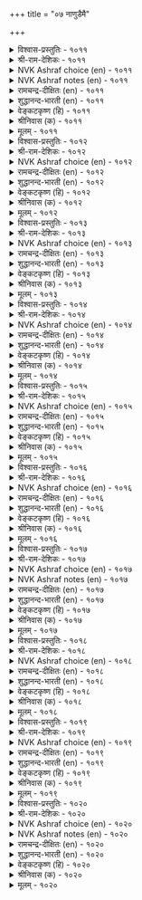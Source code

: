+++
title = "०७ नाणुडैमै"

+++


<details><summary>विश्वास-प्रस्तुतिः - १०११</summary>

करुमत्ताल् नाणुदल् नाणुन् दिरुनुदल्  
नल्लवर् नाणुप् पिऱ।       १०११
</details>

<details><summary>श्री-राम-देशिकः - १०११</summary>

अधिकारः १०२. लज्जशीलता  
अकृत्यकरणोत्पन्नलज्जा लज्जेति कथ्यते ।  
नारीणां सहजा लज्जा ततो भिन्नैव दृश्यते ॥ १०११॥
</details>

<details><summary>NVK Ashraf choice (en) - १०११</summary>

१०११
Real shyness is to shy away from shameful acts.
The rest are like shyness of pretty women.
(N.V.K. Ashraf)
</details>

<details><summary>NVK Ashraf notes (en) - १०११</summary>

१०११. An alternate translation given by (J. Narayanaswamy) will explain this better: “Sense of shame to harmful acts and the blushing of pretty faces in modesty, are not the same”.
</details>

<details><summary>रामचन्द्र-दीक्षितः (en) - १०११</summary>

1011 karumattāl nāṇutal nāṇut tirunutal  
nallavar nāṇup piṟa.

1011\. True modesty shrinks from littleness. All other forms of modesty are womanish.  
</details>

<details><summary>शुद्धानन्द-भारती (en) - १०११</summary>

1\. கருமத்தால் நாணுதல் நாணுத்; திருநுதல்  
நல்லவர் நாணுப் பிற.  
To shrink from evil deed is shame  
The rest is blush of fair-faced dame.        1011  
</details>

<details><summary>वेङ्कटकृष्ण (हि) - १०११</summary>

1011
लज्जित होना कर्म से, लज्जा रही बतौर ।  
सुमुखी कुलांगना-सुलभ, लज्जा है कुछ और ॥
</details>

<details><summary>श्रीनिवास (क) - १०११</summary>

1011. तानु माडिद हेय कार्यगळिगागि नाचुवुदे विनयवन्तिकॆयॆनिसुवुदु; अदल्लदॆ सुन्दराङ्गनॆयर
(स्वाभाविक) बाचिकॆयु बेरॆ बगॆयदु.

</details>

<details><summary>मूलम् - १०११</summary>

करुमत्ताल् नाणुदल् नाणुन् दिरुनुदल्  
नल्लवर् नाणुप् पिऱ।       १०११
</details>

<details><summary>विश्वास-प्रस्तुतिः - १०१२</summary>

ऊणुडै ऎच्चम् उयिर्क्कॆल्लाम् वेऱल्ल  
नाणुडैमै मान्दर् सिऱप्पु।       १०१२
</details>

<details><summary>श्री-राम-देशिकः - १०१२</summary>

अन्नं वस्त्रं तथान्यानि समानि स्युर्नृणां भुवि ।  
सतां लज्जाविशिष्टत्वं विशेषगुण उच्यते ॥ १०१२॥
</details>

<details><summary>NVK Ashraf choice (en) - १०१२</summary>

१०१२
Food, clothing and the rest are common to all.
Distinction comes from sensitivity to shame. *
(P.S. Sundaram)
</details>

<details><summary>रामचन्द्र-दीक्षितः (en) - १०१२</summary>

1012 ūṇuṭai eccam uyirkkellām vēṟalla  
nāṇuṭaimai māntar ciṟappu.

1012\. Common to all human beings are food and clothing and other necessaries of life. But what distinguishes them is modesty.  
</details>

<details><summary>शुद्धानन्द-भारती (en) - १०१२</summary>

2\. ஊணுடை எச்சம் உயிர்க்கெல்லாம் வேறல்ல  
நாணுடைமை மாந்தர் சிறப்பு.  
Food, dress and such are one for all  
Modesty marks the higher soul.        1012  
</details>

<details><summary>वेङ्कटकृष्ण (हि) - १०१२</summary>

1012
अन्न वस्त्र इत्यादि हैं, सब के लिये समान ।  
सज्जन की है श्रेष्ठता, होना लज्जावान ॥
</details>

<details><summary>श्रीनिवास (क) - १०१२</summary>

1012. ऊट, बट्टॆ मिक्कॆल्लवुगळू जीविगळिगॆल्ल सामान्यवाद गुण; आदरॆ विनयवन्तिकॆयन्नु गळिसुवुदु सद्गुणवुळ्ळ
मानवर विशिष्ट गुण.

</details>

<details><summary>मूलम् - १०१२</summary>

ऊणुडै ऎच्चम् उयिर्क्कॆल्लाम् वेऱल्ल  
नाणुडैमै मान्दर् सिऱप्पु।       १०१२
</details>

<details><summary>विश्वास-प्रस्तुतिः - १०१३</summary>

ऊनैक् कुऱित्त उयिरॆल्लाम् नाण्ऎन्नुम्  
नन्मै कुऱित्तदु साल्बु।       १०१३
</details>

<details><summary>श्री-राम-देशिकः - १०१३</summary>

यथा शरीरमालम्ब्य वर्तन्ते जीवराशयः ।  
लज्जामाश्रित्य वर्तेत् महत्वाख्यगुणस्तथा ॥ १०१३॥
</details>

<details><summary>NVK Ashraf choice (en) - १०१३</summary>

१०१३
All souls abide in the body
And the goodness called modesty in perfection.
(N.V.K. Ashraf)
</details>

<details><summary>रामचन्द्र-दीक्षितः (en) - १०१३</summary>

1013 ūṉaik kuṟitta uyirellām nāṇeṉṉum  
naṉmai kuṟittatu cālpu.

1013\. Man clings to his body. The noble clings to modesty.  
</details>

<details><summary>शुद्धानन्द-भारती (en) - १०१३</summary>

3\. ஊனைக் குறித்த உயிரெல்லாம் நாண்என்னும்  
நன்மை குறித்தது சால்பு.  
All lives have their lodge in flesh  
Perfection has its home in blush.        1013  
</details>

<details><summary>वेङ्कटकृष्ण (हि) - १०१३</summary>

1013
सभी प्राणियों के लिये, आश्रय तो है देह ।  
रखती है गुण-पूर्णता, लज्जा का शुभ गेह ॥
</details>

<details><summary>श्रीनिवास (क) - १०१३</summary>

1013. ऎल्ला जीविगळिगू मांस मज्जॆगळिन्द कूडिद शरीरवे नॆलॆयागिरुवन्तॆ, सज्जनिकॆगॆ नाचिकॆयॆन्नुव
नम्रगुणवे नॆलॆयागिरुवुदु.

</details>

<details><summary>मूलम् - १०१३</summary>

ऊनैक् कुऱित्त उयिरॆल्लाम् नाण्ऎन्नुम्  
नन्मै कुऱित्तदु साल्बु।       १०१३
</details>

<details><summary>विश्वास-प्रस्तुतिः - १०१४</summary>

अणिअण्ड्रो नाणुडैमै साण्ड्रोर्क्कु अह्दिण्ड्रेल्  
पिणिअण्ड्रो पीडु नडै।      १०१४
</details>

<details><summary>श्री-राम-देशिकः - १०१४</summary>

लज्जैवाभरणं लोके गुणज्ञानां महात्मनाम् ।  
गभीरगमनं तेषां लज्जाभावे न शोभते ॥ १०१४॥
</details>

<details><summary>NVK Ashraf choice (en) - १०१४</summary>

१०१४
Is not modesty the jewel of the great,
And without it a curse for their pride and demeanor? *
(Satguru Subramuniyaswami), (N.V.K. Ashraf)
</details>

<details><summary>रामचन्द्र-दीक्षितः (en) - १०१४</summary>

1014 aṇiyaṉṟō nāṇuṭaimai cāṉṟōrkku aḵtiṉṟēl  
piṇiyaṉṟō pīṭu naṭai.

1014\. Disgraceful is the painted pomp of the life of the immodest.  
</details>

<details><summary>शुद्धानन्द-भारती (en) - १०१४</summary>

4\. அணிஅன்றோ நாணுடைமை சான்றோர்க்கு அஃதின்றேல்  
பிணிஅன்றோ பீடு நடை.  
Shame is the jewel of dignity  
Shameless swagger is vanity.        1014  
</details>

<details><summary>वेङ्कटकृष्ण (हि) - १०१४</summary>

1014
भूषण महानुभाव का, क्या नहिं लज्जा-भाव ।  
उसके बिन गंभीर गति, क्या नहिं रोग-तनाव ॥
</details>

<details><summary>श्रीनिवास (क) - १०१४</summary>

1014. सज्जनरिगॆ विनयवन्तिकॆ ऎन्नुवुदु ऒन्दु अलङ्कारवल्लवे? आ अलङ्कारविल्लदॆ होदल्लि दॊड्ड रीतिय
नडॆयु ऒन्दु कुत्तु (रोग) ऎनिसिकॊळ्ळुवुदिल्लवॆ?

</details>

<details><summary>मूलम् - १०१४</summary>

अणिअण्ड्रो नाणुडैमै साण्ड्रोर्क्कु अह्दिण्ड्रेल्  
पिणिअण्ड्रो पीडु नडै।      १०१४
</details>

<details><summary>विश्वास-प्रस्तुतिः - १०१५</summary>

पिऱर्बऴियुम् तम्बऴियुम् नाणुवार् नाणुक्कु  
उऱैबदि ऎन्नुम् उलगु।      १०१५
</details>

<details><summary>श्री-राम-देशिकः - १०१५</summary>

अन्यैः प्राप्तापवादं च स्वेन प्राप्तमभूदिति ।  
मत्वा यो लज्जते लज्जास्थानं तं मन्यते जनः ॥ १०१५॥
</details>

<details><summary>NVK Ashraf choice (en) - १०१५</summary>

१०१५
To the world, the sense of shame resides in them
Who blush for their and others’ blame. *
( Shuddhananda Bharatiar)
</details>

<details><summary>रामचन्द्र-दीक्षितः (en) - १०१५</summary>

1015 piṟarpaḻiyum tampaḻipōl nāṇuvār nāṇukku  
uṟaipati eṉṉum ulaku.

1015\. The world finds the very abode of modesty in one who dreads one’s infamy and that of others.  
</details>

<details><summary>शुद्धानन्द-भारती (en) - १०१५</summary>

5\. பிறர்பழியும் தம்பழியும் நாணுவார் நாணுக்கு  
உறைபதி என்னும் உலகு.  
In them resides the sense of shame  
Who blush for their and other's blame.        1015  
</details>

<details><summary>वेङ्कटकृष्ण (हि) - १०१५</summary>

1015
लज्जित है, जो देख निज, तथा पराया दोष ।  
उनको कहता है जगत, ‘यह लज्जा का कोष’ ॥
</details>

<details><summary>श्रीनिवास (क) - १०१५</summary>

1015. इतरर मेलिन निन्दॆगागली, तम्म मेलिन निन्दॆगागली नाचिकॊळ्ळुव स्वभाववुळ्ळवरन्नु विनयवन्तिकॆय
आवासस्थानवागिरुवरॆन्दु लोकवु हेळुत्तदॆ.

</details>

<details><summary>मूलम् - १०१५</summary>

पिऱर्बऴियुम् तम्बऴियुम् नाणुवार् नाणुक्कु  
उऱैबदि ऎन्नुम् उलगु।      १०१५
</details>

<details><summary>विश्वास-प्रस्तुतिः - १०१६</summary>

नाण्वेलि कॊळ्ळादु मन्नो वियन्ञालम्  
पेणलर् मेला यवर्।      १०१६
</details>

<details><summary>श्री-राम-देशिकः - १०१६</summary>

निजात्मरक्षणोपायलज्जामप्राप्य सज्जनाः ।  
विपुलां पृथिवीं चापि लब्धुं नेच्छन्ति सर्वदा ॥ १०१६॥
</details>

<details><summary>NVK Ashraf choice (en) - १०१६</summary>

१०१६
The great would rather defend with modesty's barricade
Than breach it to acquire the vast world. *
(Satguru Subramuniyaswami)
</details>

<details><summary>रामचन्द्र-दीक्षितः (en) - १०१६</summary>

1016 nāṇvēli koḷḷātu maṉṉō viyaṉñālam  
pēṇalar mēlā yavar.

1016\. The great prefer modesty to the riches of the world.  
</details>

<details><summary>शुद्धानन्द-भारती (en) - १०१६</summary>

6\. நாண்வேலி கொள்ளாது மன்னோ வியன்ஞாலம்  
பேணலர் மேலா யவர்.  
The great refuse the wonder-world  
Without modesty's hedge and shield.        1016  
</details>

<details><summary>वेङ्कटकृष्ण (हि) - १०१६</summary>

1016
लज्जा को घेरा किये, बिना सुरक्षण-योग ।  
चाहेंगे नहिं श्रेष्ठ जन, विस्तृत जग का भोग ॥
</details>

<details><summary>श्रीनिवास (क) - १०१६</summary>

1016. विनयवन्तिकॆयॆम्ब बेलियन्नु तम्म सुत्त हाकिकॊळ्ळदॆ, मेलादवरु (दॊड्डवरु) ई विशालवाद
प्रपञ्चदल्लि बालुवॆ नडॆसलु इच्चिसुवुदिल्ल.

</details>

<details><summary>मूलम् - १०१६</summary>

नाण्वेलि कॊळ्ळादु मन्नो वियन्ञालम्  
पेणलर् मेला यवर्।      १०१६
</details>

<details><summary>विश्वास-प्रस्तुतिः - १०१७</summary>

नाणाल् उयिरैत् तुऱप्पर् उयिर्प्पॊरुट्टाल्  
नाण्दुऱवार् नाणाळ् पवर्।       १०१७
</details>

<details><summary>श्री-राम-देशिकः - १०१७</summary>

लज्जायुता नराः प्राणान् लज्जार्थं विसृजन्त्यपि ।  
प्राणरक्षाकृते लज्जां न मुञ्चन्ति कदापि ते ॥ १०१७॥
</details>

<details><summary>NVK Ashraf choice (en) - १०१७</summary>

१०१७
Men of honour give up life for honour’s sake,
But never abandon honour to save life. *
(C. Rajagopalachari)
</details>

<details><summary>NVK Ashraf notes (en) - १०१७</summary>

१०१७. Compare with ९६२. “Those who desire fame with honour will not sacrifice honour for fame” – (P.S. Sundaram)
</details>

<details><summary>रामचन्द्र-दीक्षितः (en) - १०१७</summary>

1017 nāṇāl uyirait tuṟappar uyirpporuṭṭāl  
nāṇtuṟavār nāṇāḷ pavar.

1017\. Better retain modesty than cling to life. The noble would rather die than lose modesty.  
</details>

<details><summary>शुद्धानन्द-भारती (en) - १०१७</summary>

7\. நாணால் உயிரைத் துறப்பர் உயிர்ப்பொருட்டால்  
நாண்துறவார் நாண்ஆள் பவர்.  
For shame their life the shame-sensed give  
Loss of shame they won't outlive.        1017  
</details>

<details><summary>वेङ्कटकृष्ण (हि) - १०१७</summary>

1017
लज्जा-पालक त्याग दें, लज्जा के हित प्राण ।  
लज्जा को छोड़ें नहीं, रक्षित रखने जान ॥
</details>

<details><summary>श्रीनिवास (क) - १०१७</summary>

1017. विनयवे तम्म गुणवागि उळ्ळवरु अदक्कागि तम्म जीववन्नु कॊडुवरु; जीववन्नु कापाडुव हणक्कागि
तम्म विनयवन्नु (ऎन्दिगू) बिडुवुदिल्ल

</details>

<details><summary>मूलम् - १०१७</summary>

नाणाल् उयिरैत् तुऱप्पर् उयिर्प्पॊरुट्टाल्  
नाण्दुऱवार् नाणाळ् पवर्।       १०१७
</details>

<details><summary>विश्वास-प्रस्तुतिः - १०१८</summary>

पिऱर्नाणत् तक्कदु तान्नाणा नायिन्  
अऱम्नाणत् तक्कदु उडैत्तु।       १०१८
</details>

<details><summary>श्री-राम-देशिकः - १०१८</summary>

यदीयकृत्यं दृष्टान्ये भवेयुर्व्रीडयान्विताः ।  
स्वयं न लज्जितो भूयात् तं धर्मो व्रीडया त्यजेत् ॥ १०१८॥
</details>

<details><summary>NVK Ashraf choice (en) - १०१८</summary>

१०१८
Virtue will shy away from one who does not shy away
From what others shy from. *
(P.S. Sundaram)
</details>

<details><summary>रामचन्द्र-दीक्षितः (en) - १०१८</summary>

1018 piṟarnāṇat takkatu tāṉnāṇāṉ āyiṉ  
aṟamnāṇat takkatu uṭaittu.

1018\. One who does not shrink from what others blush at knows no righteousness.  
</details>

<details><summary>शुद्धानन्द-भारती (en) - १०१८</summary>

8\. பிறர்நாணத் தக்கது தான்நாணா னாயின்  
அறம்நாணத் தக்கது உடைத்து.  
Virtue is much ashamed of him  
Who shameless does what others shame.        1018  
</details>

<details><summary>वेङ्कटकृष्ण (हि) - १०१८</summary>

1018
अन्यों को लज्जित करे, करते ऐसे कर्म ।  
उससे खुद लज्जित नहीं, तो लज्जित हो धर्म ॥
</details>

<details><summary>श्रीनिवास (क) - १०१८</summary>

1018. इतररु नाचुवन्थ हीनकॆलसक्कॆ तानु नाचदॆ इरुव पक्षदल्लि धर्मवु अन्थवनन्नु कण्डु नाचि कैबिडुत्तदॆ.

</details>

<details><summary>मूलम् - १०१८</summary>

पिऱर्नाणत् तक्कदु तान्नाणा नायिन्  
अऱम्नाणत् तक्कदु उडैत्तु।       १०१८
</details>

<details><summary>विश्वास-प्रस्तुतिः - १०१९</summary>

कुलञ्जुडुम् कॊळ्गै पिऴैप्पिन् नलञ्जुडुम्  
नाणिन्मै निण्ड्रक् कडै।      १०१९
</details>

<details><summary>श्री-राम-देशिकः - १०१९</summary>

चारित्रहानिः कस्यापि नाशयेत् कुलगौरवम् ।  
कस्यचित् सकलं श्रेयो लज्जाभावो व्यपोहति ॥ १०१९॥
</details>

<details><summary>NVK Ashraf choice (en) - १०१९</summary>

१०१९
Lapse in manners injures the family,
But every good is lost by lack of shame. *
( Shuddhananda Bharatiar), (P.S. Sundaram)
</details>

<details><summary>रामचन्द्र-दीक्षितः (en) - १०१९</summary>

1019 kulañcuṭum koḷkai piḻaippiṉ nalañcuṭum  
nāṇiṉmai niṉṟak kaṭai.

1019\. Lack of decorum disgraces a home; lack of modesty destroys everything good.  
</details>

<details><summary>शुद्धानन्द-भारती (en) - १०१९</summary>

9\. குலஞ்சுடும் கொள்கை பிழைப்பின் நலஞ்சுடும்  
நாணின்மை நின்றக் கடை.  
Lapse in manners injures the race  
Want of shame harms every good grace.        1019  
</details>

<details><summary>वेङ्कटकृष्ण (हि) - १०१९</summary>

1019
यदि चूके सिद्धान्त से, तो होगा कुल नष्ट ।  
स्थाई हो निर्लज्जता, तो हों सब गुण नष्ट ॥
</details>

<details><summary>श्रीनिवास (क) - १०१९</summary>

1019. ऒब्बनु नडतॆ तप्पिदरॆ, अदु अवन कुलवन्नु सुट्टु नाशमाडुत्तदॆ; विनयवन्नु कैबिट्टरॆ अदु अवन
एळ्गॆयॆल्लवन्नू नाश माडुत्तदॆ.

</details>

<details><summary>मूलम् - १०१९</summary>

कुलञ्जुडुम् कॊळ्गै पिऴैप्पिन् नलञ्जुडुम्  
नाणिन्मै निण्ड्रक् कडै।      १०१९
</details>

<details><summary>विश्वास-प्रस्तुतिः - १०२०</summary>

नाण्अगत् तिल्लार् इयक्कम् मरप्पावै  
नाणाल् उयिर्मरुट्टि अट्रु।      १०२०
</details>

<details><summary>श्री-राम-देशिकः - १०२०</summary>

लज्जाहीनमनस्कानां प्राणेन सह जीवनम् ।  
सूत्रबद्धचलद्दारुप्रतिमातौल्यमावहेत् ॥ १०२०॥
</details>

<details><summary>NVK Ashraf choice (en) - १०२०</summary>

१०२०
The moves of those devoid of conscience
Are like those of puppets moved by a string. *
(K. Kannan)
</details>

<details><summary>NVK Ashraf notes (en) - १०२०</summary>

१०२०. Compare with १०५८. “Without beggars this vast scenic world would be a stage of puppets that come and go” - (N.V.K. Ashraf)
</details>

<details><summary>रामचन्द्र-दीक्षितः (en) - १०२०</summary>

1020 nāṇakattu illār iyakkam marappāvai  
nāṇāl uyirmaruṭṭi aṟṟu.

1020\. The activity of those lacking in modesty is like that of a marionette.  
</details>

<details><summary>शुद्धानन्द-भारती (en) - १०२०</summary>

10\. நாண்அகத் தில்லார் இயக்கம் மரப்பாவை  
நாணால் உயிர்மருட்டி யற்று.  
Movements of the shameless in heart  
Are string-led puppet show in fact.        1020  
</details>

<details><summary>वेङ्कटकृष्ण (हि) - १०२०</summary>

1020
कठपुथली में सूत्र से, है जीवन-आभास ।  
त्यों है लज्जाहीन में, चैतन्य का निवास ॥
</details>

<details><summary>श्रीनिवास (क) - १०२०</summary>

1020. अन्तरङ्गदल्लि नाचिकॆ पडॆदिरुववरु लोकदल्लि ओडाडुवुदु, सूत्रद दारदिन्द चलिसुत्त जीवविरुवन्तॆ
भ्रमॆयन्नु हुट्टिसुव मरद बॊम्बॆयन्नु होलुवुदु.
</details>

<details><summary>मूलम् - १०२०</summary>

नाण्अगत् तिल्लार् इयक्कम् मरप्पावै  
नाणाल् उयिर्मरुट्टि अट्रु।      १०२०
</details>
